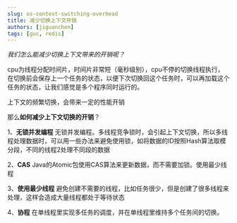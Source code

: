 ```yaml
---
slug: os-context-switching-overhead
title: 减少切换上下文开销
authors: [jiguanchen]
tags: [guc, redis]
---
```


*我们怎么能减少切换上下文带来的开销呢？*<!--more-->

cpu为线程分配时间片，时间片非常短（毫秒级别），cpu不停的切换线程执行，在切换前会保存上一个任务的状态，以便下次切换回这个任务时，可以再加载这个任务的状态，让我们感觉是多个程序同时运行的。

上下文的频繁切换，会带来一定的性能开销

那么**如何减少上下文切换的开销**？

1、**无锁并发编程**
			  无锁并发编程。多线程竞争锁时，会引起上下文切换，所以多线程处理数据时，可以用一些办法来避免使用锁，如将数据的ID按照Hash算法取模分段，不同的线程2处理不同段的数据

2、**CAS**
			  Java的Atomic包使用CAS算法来更新数据，而不需要加锁。使用最少线程

3、**使用最少线程**
		      避免创建不需要的线程，比如任务很少，但是创建了很多线程来处理，这样会造成大量线程都处于等待状态

4、**协程**
			  在单线程里实现多任务的调度，并在单线程里维持多个任务间的切换。

